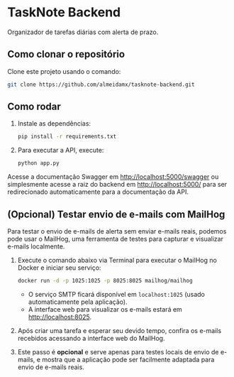 # TaskNote Backend

Organizador de tarefas diárias com alerta de prazo.

## Como clonar o repositório

Clone este projeto usando o comando:
```bash
git clone https://github.com/almeidamx/tasknote-backend.git
```

## Como rodar

1. Instale as dependências:
   ```bash
   pip install -r requirements.txt
   ```
2. Para executar a API, execute:
   ```bash
   python app.py
   ```

Acesse a documentação Swagger em [http://localhost:5000/swagger](http://localhost:5000/swagger) ou simplesmente acesse a raiz do backend em [http://localhost:5000/](http://localhost:5000/) para ser redirecionado automaticamente para a documentação da API.

## (Opcional) Testar envio de e-mails com MailHog

Para testar o envio de e-mails de alerta sem enviar e-mails reais, podemos pode usar o MailHog, uma ferramenta de testes para capturar e visualizar e-mails localmente.

1. Execute o comando abaixo via Terminal para executar o MailHog no Docker e iniciar seu serviço:
   ```bash
   docker run -d -p 1025:1025 -p 8025:8025 mailhog/mailhog
   ```
   - O serviço SMTP ficará disponível em `localhost:1025` (usado automaticamente pela aplicação).
   - A interface web para visualizar os e-mails estará em [http://localhost:8025](http://localhost:8025).

2. Após criar uma tarefa e esperar seu devido tempo, confira os e-mails recebidos acessando a interface web do MailHog.

3. Este passo é **opcional** e serve apenas para testes locais de envio de e-mails, e mostra que a aplicação pode ser facilmente adaptada para envio de e-mails reais.


